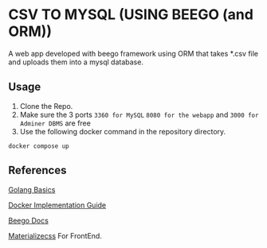 # CSV TO MYSQL (USING BEEGO (and ORM))
A web app developed with beego framework using ORM that takes *.csv file and uploads them into a mysql database.

## Usage
1. Clone the Repo.
2. Make sure the 3 ports `3360 for MySQL` `8080 for the webapp` and `3000 for Adminer DBMS` are free
3. Use the following docker command in the repository directory.
    
  ```docker compose up```

## References
[Golang Basics](https://www.w3adda.com/golang-tutorial)

[Docker Implementation Guide](https://semaphoreci.com/community/tutorials/how-to-deploy-a-go-web-application-with-docker) 

[Beego Docs](https://beego.me/docs/intro/)

[Materializecss](https://materializecss.com) For FrontEnd.
